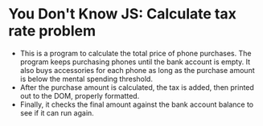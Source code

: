 # You Don't Know JS: Calculate tax rate problem
- This is a program to calculate the total price of phone purchases. The program keeps purchasing phones until the bank account is empty. It also buys accessories for each phone as long as the purchase amount is below the mental spending threshold.
- After the purchase amount is calculated, the tax is added, then printed out to the DOM, properly formatted.
- Finally, it checks the final amount against the bank account balance to see if it can run again.
